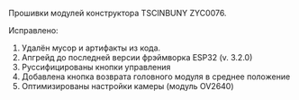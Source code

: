 Прошивки модулей конструктора TSCINBUNY ZYC0076.

Исправлено:
1. Удалён мусор и артифакты из кода.
2. Апгрейд до последней версии фрэймворка ESP32 (v. 3.2.0)
3. Руссифицированы кнопки управления
4. Добавлена кнопка возврата головного модуля в среднее положение
5. Оптимизированы настройки камеры (модуль OV2640)
